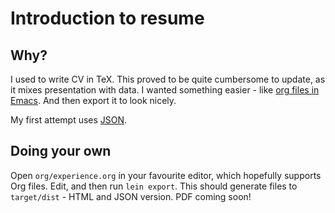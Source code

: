 # Introduction to resume

## Why?

I used to write CV in TeX. This proved to be quite cumbersome to update, as it mixes presentation with data. I wanted something easier - like [org files in Emacs](https://orgmode.org). And then export it to look nicely.

My first attempt uses [JSON](jsonresume.org).

## Doing your own

Open `org/experience.org` in your favourite editor, which hopefully supports Org files. Edit, and then run `lein export`. This should generate files to `target/dist` - HTML and JSON version. PDF coming soon!
